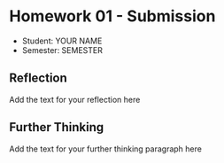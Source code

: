 # Homework 01 - Submission


* Student: YOUR NAME
* Semester: SEMESTER
  
## Reflection

Add the text for your reflection here

## Further Thinking

Add the text for your further thinking paragraph here
